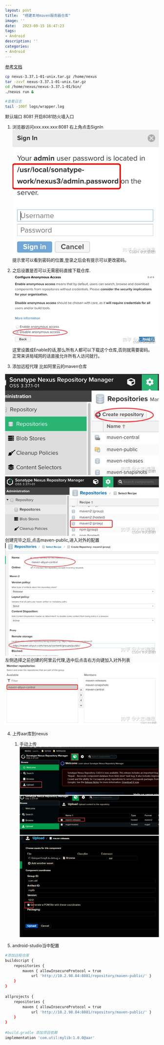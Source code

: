```yaml
---
layout: post
title:  "搭建本地maven服务器仓库"
image: ''
date:   2023-09-15 16:47:23
tags:
- Android
description: ''
categories: 
- Android
---
```


[参考文档](https://blog.csdn.net/zhuguanbo/article/details/129026067)
```sh
cp nexus-3.37.1-01-unix.tar.gz /home/nexus
tar -zxvf nexus-3.37.1-01-unix.tar.gz 
cd /home/nexus/nexus-3.37.1-01/bin/
./nexus run &
```

```sh
#查看日志
tail -100f logs/wrapper.log
```
默认端口 8081
开启8081防火墙入口


1. 浏览器访问xxx.xxx.xxx:8081
右上角点击SignIn  
![图片](..\assets\img\android\password.png)  
提示里可以看到密码的位置,登录之后会有提示可以更改密码。


2. 之后设置是否可以无需密码直接下载仓库.
![图片](..\assets\img\android\access.png) 
这里设置成Enable的话,那么所有人都可以下载这个仓库,否则就需要密码。  
正常来讲局域网的话直接允许所有人访问就行。


3. 添加远程代理 比如阿里云的maven仓库

![图片](..\assets\img\android\proxy1.png)  
![图片](..\assets\img\android\proxy2.png)    
创建完毕之后,点击maven-public,进入对外的配置   
![图片](..\assets\img\android\proxy3.png)  
左侧选择之前创建的阿里云代理,选中后点击右方向键加入对外列表  
![图片](..\assets\img\android\proxy4.png)  

4. 上传aar库到nexus
    1. 手动上传
    ![图片](..\assets\img\android\upload.png)
    ![图片](..\assets\img\android\upload2.png)
    ![图片](..\assets\img\android\upload3.png)
    

5. android-studio当中配置
```sh
#添加远程仓库
buildscript {
    repositories {
        maven { allowInsecureProtocol = true
            url 'http://10.2.98.84:8081/repository/maven-public/' }
    }
}

allprojects {
    repositories {
        maven { allowInsecureProtocol = true
            url 'http://10.2.98.84:8081/repository/maven-public/' }
    }
}

#build.gradle 添加项目依赖 
implementation 'com.util:mylib:1.0.0@aar'
```